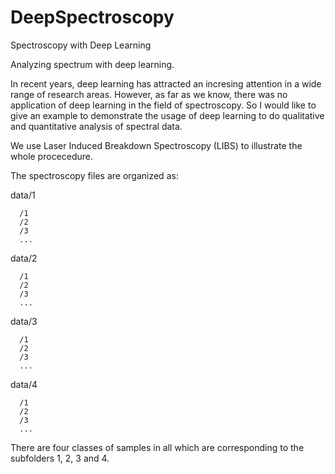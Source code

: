 # DeepSpectroscopy
Spectroscopy with Deep Learning

Analyzing spectrum with deep learning.

In recent years, deep learning has attracted an incresing attention in a wide range of research areas. However, as far as we know, there was no application of deep learning in the field of spectroscopy. So I would like to give an example to demonstrate the usage of deep learning to do qualitative and quantitative analysis of spectral data.

We use Laser Induced Breakdown Spectroscopy (LIBS) to illustrate the whole procecedure.

The spectroscopy files are organized as:

data/1

      /1
      /2
      /3
      ...

data/2

      /1
      /2
      /3
      ...

data/3

      /1
      /2
      /3
      ...

data/4

      /1
      /2
      /3
      ...

There are four classes of samples in all which are corresponding to the subfolders 1, 2, 3 and 4.
